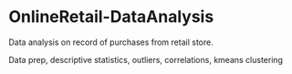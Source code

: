 # OnlineRetail-DataAnalysis
Data analysis on record of purchases from retail store.

Data prep, descriptive statistics, outliers, correlations, kmeans clustering
